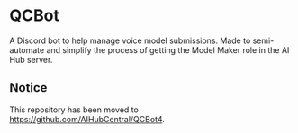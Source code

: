 # QCBot
A Discord bot to help manage voice model submissions. Made to semi-automate and simplify the process of getting the Model Maker role in the AI Hub server.

## Notice
This repository has been moved to https://github.com/AIHubCentral/QCBot4.
